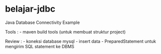 # belajar-jdbc
Java Database Connectivity Example

Tools :
	- maven build tools (untuk membuat struktur project)

Review :
	- koneksi database mysql
	- insert data
	- PreparedStatement untuk mengirim SQL statement ke DBMS
